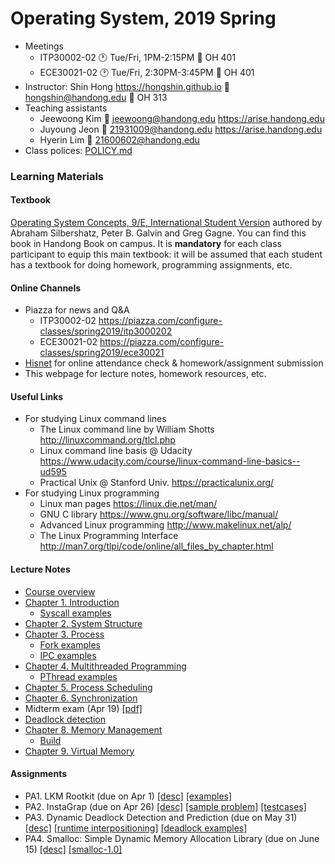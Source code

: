 # Operating System, 2019 Spring

* Meetings
  - ITP30002-02 :clock1: Tue/Fri, 1PM-2:15PM :door: OH 401
  - ECE30021-02 :clock2: Tue/Fri, 2:30PM-3:45PM :door: OH 401
* Instructor: Shin Hong https://hongshin.github.io :email: hongshin@handong.edu :door: OH 313
* Teaching assistants
  - Jeewoong Kim :email: jeewoong@handong.edu https://arise.handong.edu
  - Juyoung Jeon :email: 21931009@handong.edu https://arise.handong.edu
  - Hyerin Lim :email: 21600602@handong.edu
* Class polices: [POLICY.md](POLICY.md)

### Learning Materials ###
#### Textbook ####
[Operating System Concepts, 9/E, International Student Version](http://www.kyobobook.co.kr/product/detailViewEng.laf?ejkGb=ENG&mallGb=ENG&barcode=9781118093757&orderClick=LAG&Kc=) authored by Abraham Silbershatz, Peter B. Galvin and Greg Gagne.
You can find this book in Handong Book on campus. It is **mandatory** for
each class participant to equip this main textbook: it will be assumed that
each student has a textbook for doing homework, programming assignments, etc.

#### Online Channels ####
* Piazza for news and Q&A
    - ITP30002-02 https://piazza.com/configure-classes/spring2019/itp3000202
    - ECE30021-02 https://piazza.com/configure-classes/spring2019/ece30021
* [Hisnet](http://hisnet.handong.edu) for online attendance check & homework/assignment submission
* This webpage for lecture notes, homework resources, etc.

#### Useful Links ####
* For studying Linux command lines
    - The Linux command line by William Shotts http://linuxcommand.org/tlcl.php
    - Linux command line basis @ Udacity https://www.udacity.com/course/linux-command-line-basics--ud595
    - Practical Unix @ Stanford Univ. https://practicalunix.org/
* For studying Linux programming
    - Linux man pages https://linux.die.net/man/
    - GNU C library https://www.gnu.org/software/libc/manual/
    - Advanced Linux programming http://www.makelinux.net/alp/
    - The Linux Programming Interface http://man7.org/tlpi/code/online/all_files_by_chapter.html

#### Lecture Notes ####
* [Course overview](notes/syllabus.pdf)
* [Chapter 1. Introduction](notes/ch1-intro.pdf)
  - [Syscall examples](https://github.com/hongshin/OperatingSystem/tree/sysprog/Syscall)
* [Chapter 2. System Structure](notes/ch2-os-structure.pdf)
* [Chapter 3. Process](notes/ch3-process.pdf)
  - [Fork examples](https://github.com/hongshin/OperatingSystem/tree/sysprog/Fork)
  - [IPC examples](https://github.com/hongshin/OperatingSystem/tree/sysprog/IPC)
* [Chapter 4. Multithreaded Programming](notes/ch4-threading-wip.pdf)
  - [PThread examples](https://github.com/hongshin/OperatingSystem/tree/sysprog/Pthread)
* [Chapter 5. Process Scheduling](notes/ch5-process_scheduling.pdf)
* [Chapter 6. Synchronization](notes/ch6-synchronization-rev.pdf)
* Midterm exam (Apr 19) [ [pdf] ](notes/midterm.pdf)
* [Deadlock detection](notes/deadlock.pdf)
* [Chapter 8. Memory Management](notes/ch8-memory-management.pdf)
  - [Build](notes/build.pdf)
* [Chapter 9. Virtual Memory](notes/ch9-vm.pdf)

#### Assignments ####
* PA1. LKM Rootkit (due on Apr 1) [[desc]](assignments/pa1.pdf) [[examples]](https://github.com/hongshin/OperatingSystem/tree/sysprog/PA1)
* PA2. InstaGrap (due on Apr 26) [[desc]](assignments/pa2.pdf) [[sample problem]](assignments/problem-description.pdf) [[testcases]](assignments/testcases.zip)
* PA3. Dynamic Deadlock Detection and Prediction (due on May 31) [[desc]](assignments/pa3.pdf) [[runtime interpositioning]](https://github.com/hongshin/OperatingSystem/tree/sysprog/PA3/interpositioning) [[deadlock examples]](https://github.com/hongshin/OperatingSystem/tree/sysprog/PA3/examples)
* PA4. Smalloc: Simple Dynamic Memory Allocation Library (due on June 15) [[desc]](assignments/pa4.pdf) [[smalloc-1.0]](https://github.com/hongshin/OperatingSystem/tree/sysprog/PA4)

